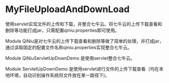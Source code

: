 # MyFileUploadAndDownLoad
使用servlet实现文件的上传和下载，并整合七牛云。将七牛云的上传下载查看和删除等功能打成jar，只需配置qiniu.properties即可使用。


Module QiNiu是对七牛云的上传下载查看和删除等做了简单的处理，并打成jar，通过读取固定的配置文件名称qiniu.properties实现整合七牛云。

Module QiNiuServletUpDownDemo 是使用servlet整合七牛云。

Module  ServletUpDownDemo 是使用servlet进行文件的上传下载查看（均在本地环境，自动识别操作系统将文件放在某一路径下)。
